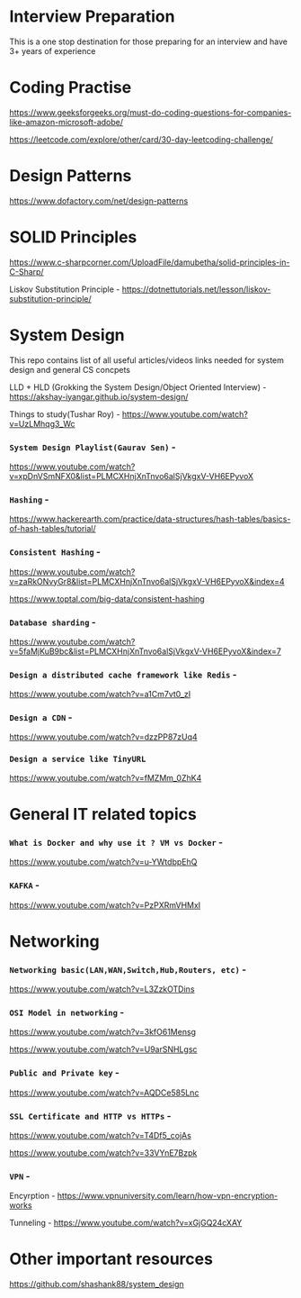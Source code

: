 # Interview Preparation
This is a one stop destination for those preparing for an interview and have 3+ years of experience

# Coding Practise
https://www.geeksforgeeks.org/must-do-coding-questions-for-companies-like-amazon-microsoft-adobe/

https://leetcode.com/explore/other/card/30-day-leetcoding-challenge/

# Design Patterns
https://www.dofactory.com/net/design-patterns

# SOLID Principles
https://www.c-sharpcorner.com/UploadFile/damubetha/solid-principles-in-C-Sharp/

Liskov Substitution Principle - https://dotnettutorials.net/lesson/liskov-substitution-principle/

# System Design
This repo contains list of all useful articles/videos links needed for system design and general CS concpets

LLD + HLD (Grokking the System Design/Object Oriented Interview) - https://akshay-iyangar.github.io/system-design/

Things to study(Tushar Roy) - https://www.youtube.com/watch?v=UzLMhqg3_Wc

### `System Design Playlist(Gaurav Sen)` - 

https://www.youtube.com/watch?v=xpDnVSmNFX0&list=PLMCXHnjXnTnvo6alSjVkgxV-VH6EPyvoX

### `Hashing` -

https://www.hackerearth.com/practice/data-structures/hash-tables/basics-of-hash-tables/tutorial/

### `Consistent Hashing` - 

https://www.youtube.com/watch?v=zaRkONvyGr8&list=PLMCXHnjXnTnvo6alSjVkgxV-VH6EPyvoX&index=4

https://www.toptal.com/big-data/consistent-hashing

### `Database sharding` -

https://www.youtube.com/watch?v=5faMjKuB9bc&list=PLMCXHnjXnTnvo6alSjVkgxV-VH6EPyvoX&index=7

### `Design a distributed cache framework like Redis` - 

https://www.youtube.com/watch?v=a1Cm7vt0_zI

### `Design a CDN` -

https://www.youtube.com/watch?v=dzzPP87zUq4

### `Design a service like TinyURL`

https://www.youtube.com/watch?v=fMZMm_0ZhK4

# General IT related topics

### `What is Docker and why use it ? VM vs Docker` -

https://www.youtube.com/watch?v=u-YWtdbpEhQ

### `KAFKA` -

https://www.youtube.com/watch?v=PzPXRmVHMxI


# Networking

### `Networking basic(LAN,WAN,Switch,Hub,Routers, etc)` -

https://www.youtube.com/watch?v=L3ZzkOTDins

### `OSI Model in networking` -

https://www.youtube.com/watch?v=3kfO61Mensg

https://www.youtube.com/watch?v=U9arSNHLgsc

### `Public and Private key` -

https://www.youtube.com/watch?v=AQDCe585Lnc

### `SSL Certificate and HTTP vs HTTPs` -

https://www.youtube.com/watch?v=T4Df5_cojAs

https://www.youtube.com/watch?v=33VYnE7Bzpk

### `VPN` -

Encyrption - https://www.vpnuniversity.com/learn/how-vpn-encryption-works

Tunneling - https://www.youtube.com/watch?v=xGjGQ24cXAY

# Other important resources
https://github.com/shashank88/system_design
